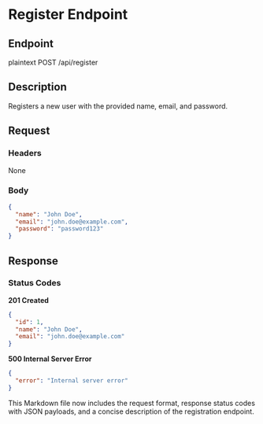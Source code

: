 
# Register Endpoint

## Endpoint
plaintext
POST /api/register


## Description
Registers a new user with the provided name, email, and password.

## Request
### Headers
None

### Body
```json
{
  "name": "John Doe",
  "email": "john.doe@example.com",
  "password": "password123"
}
```

## Response
### Status Codes
**201 Created**
```json
{
  "id": 1,
  "name": "John Doe",
  "email": "john.doe@example.com"
}
```

**500 Internal Server Error**
```json
{
  "error": "Internal server error"
}
```


This Markdown file now includes the request format, response status codes with JSON payloads, and a concise description of the registration endpoint.